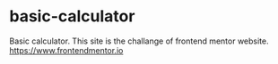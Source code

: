 # basic-calculator
Basic calculator. This site is the challange of frontend mentor website.  https://www.frontendmentor.io

